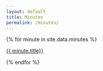 ```yaml
---
layout: default
title: Minutes
permalink: /minutes/
---
```


{% for minute in site.data.minutes %}
<p><a target="_blank" href="{{ minute.file | prepend: '/assets/files/' | relative_url }}">{{ minute.title}}</a></p>
{% endfor %}